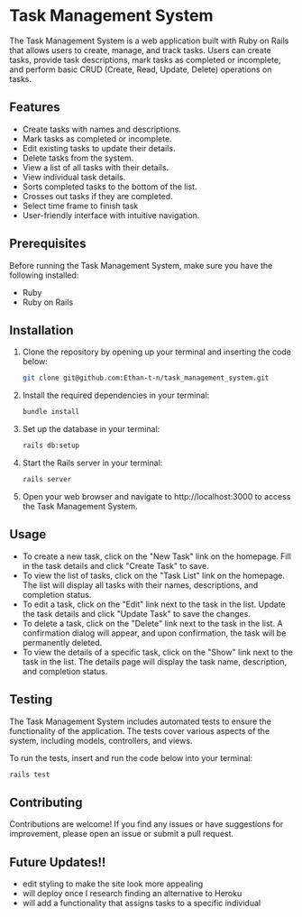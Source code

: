 # Task Management System

The Task Management System is a web application built with Ruby on Rails that allows users to create, manage, and track tasks. Users can create tasks, provide task descriptions, mark tasks as completed or incomplete, and perform basic CRUD (Create, Read, Update, Delete) operations on tasks.

## Features

- Create tasks with names and descriptions.
- Mark tasks as completed or incomplete.
- Edit existing tasks to update their details.
- Delete tasks from the system.
- View a list of all tasks with their details.
- View individual task details.
- Sorts completed tasks to the bottom of the list.
- Crosses out tasks if they are completed.
- Select time frame to finish task
- User-friendly interface with intuitive navigation.

## Prerequisites

Before running the Task Management System, make sure you have the following installed:

- Ruby 
- Ruby on Rails 

## Installation

1. Clone the repository by opening up your terminal and inserting the code below:

   ```bash
   git clone git@github.com:Ethan-t-n/task_management_system.git
   ```
2. Install the required dependencies in your terminal:

   ```bash
   bundle install
   ```
3. Set up the database in your terminal:

   ```bash
   rails db:setup
   ```
4. Start the Rails server in your terminal:

   ```bash
   rails server
   ```
5. Open your web browser and navigate to http://localhost:3000 to access the Task Management System.

## Usage
- To create a new task, click on the "New Task" link on the homepage. Fill in the task details and click "Create Task" to save.
- To view the list of tasks, click on the "Task List" link on the homepage. The list will display all tasks with their names, descriptions, and completion status.
- To edit a task, click on the "Edit" link next to the task in the list. Update the task details and click "Update Task" to save the changes.
- To delete a task, click on the "Delete" link next to the task in the list. A confirmation dialog will appear, and upon confirmation, the task will be permanently deleted.
- To view the details of a specific task, click on the "Show" link next to the task in the list. The details page will display the task name, description, and completion status.

## Testing
The Task Management System includes automated tests to ensure the functionality of the application. The tests cover various aspects of the system, including models, controllers, and views.

To run the tests, insert and run the code below into your terminal:
   
   ```bash
   rails test
   ```

## Contributing
Contributions are welcome! If you find any issues or have suggestions for improvement, please open an issue or submit a pull request.

## Future Updates!!
- edit styling to make the site look more appealing 
- will deploy once I research finding an alternative to Heroku
- will add a functionality that assigns tasks to a specific individual 
